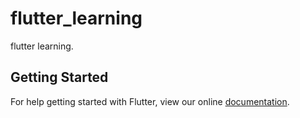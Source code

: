 # flutter_learning

flutter learning.

## Getting Started

For help getting started with Flutter, view our online
[documentation](https://flutter.io/).
